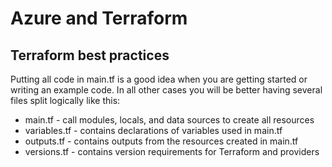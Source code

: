# Azure and Terraform

## Terraform best practices

Putting all code in main.tf is a good idea when you are getting started or writing an example code. In all other cases you will be better having several files split logically like this:

- main.tf - call modules, locals, and data sources to create all resources
- variables.tf - contains declarations of variables used in main.tf
- outputs.tf - contains outputs from the resources created in main.tf
- versions.tf - contains version requirements for Terraform and providers